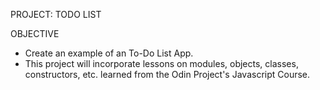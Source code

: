 PROJECT: TODO LIST

OBJECTIVE
- Create an example of an To-Do List App.
- This project will incorporate lessons on modules, objects, classes, constructors, etc.
learned from the Odin Project's Javascript Course.